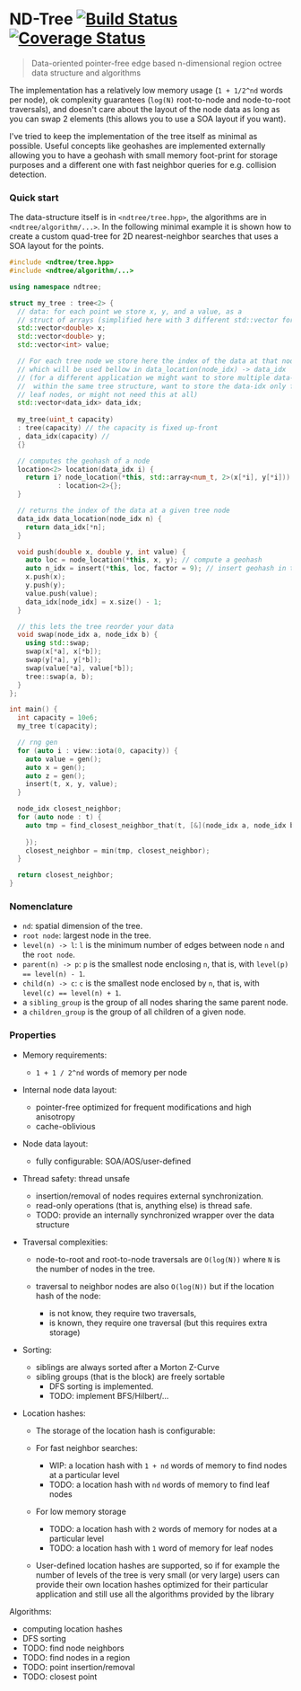 # ND-Tree <a href="https://travis-ci.org/gnzlbg/htree" target="_blank">![Build Status][badge.Travis]</a> <a href="https://coveralls.io/r/gnzlbg/htree" target="_blank">![Coverage Status][badge.Coveralls]</a>

> Data-oriented pointer-free edge based n-dimensional region octree data
> structure and algorithms

The implementation has a relatively low memory usage (`1 + 1/2^nd` words per
node), ok complexity guarantees (`log(N)` root-to-node and node-to-root
traversals), and doesn't care about the layout of the node data as long as you
can swap 2 elements (this allows you to use a SOA layout if you want).

I've tried to keep the implementation of the tree itself as minimal as possible.
Useful concepts like geohashes are implemented externally allowing you to have a
geohash with small memory foot-print for storage purposes and a different one
with fast neighbor queries for e.g. collision detection. 

### Quick start

The data-structure itself is in `<ndtree/tree.hpp>`, the algorithms are in
`<ndtree/algorithm/...>`. In the following minimal example it is shown how to
create a custom quad-tree for 2D nearest-neighbor searches that uses a SOA
layout for the points.

```c++
#include <ndtree/tree.hpp>
#include <ndtree/algorithm/...>

using namespace ndtree;

struct my_tree : tree<2> {
  // data: for each point we store x, y, and a value, as a
  // struct of arrays (simplified here with 3 different std::vector for exposition) 
  std::vector<double> x;
  std::vector<double> y;
  std::vector<int> value;

  // For each tree node we store here the index of the data at that node,
  // which will be used bellow in data_location(node_idx) -> data_idx
  // (for a different application we might want to store multiple data-sets
  //  within the same tree structure, want to store the data-idx only for
  // leaf nodes, or might not need this at all)
  std::vector<data_idx> data_idx;
  
  my_tree(uint_t capacity)
  : tree(capacity) // the capacity is fixed up-front
  , data_idx(capacity) // 
  {}

  // computes the geohash of a node
  location<2> location(data_idx i) {
    return i? node_location(*this, std::array<num_t, 2>(x[*i], y[*i]))
            : location<2>{};
  }

  // returns the index of the data at a given tree node
  data_idx data_location(node_idx n) {
    return data_idx[*n];
  }

  void push(double x, double y, int value) {
    auto loc = node_location(*this, x, y); // compute a geohash
    auto n_idx = insert(*this, loc, factor = 9); // insert geohash in the tree
    x.push(x);
    y.push(y);
    value.push(value);
    data_idx[node_idx] = x.size() - 1;
  }

  // this lets the tree reorder your data
  void swap(node_idx a, node_idx b) {
    using std::swap;
    swap(x[*a], x[*b]);
    swap(y[*a], y[*b]);
    swap(value[*a], value[*b]);
    tree::swap(a, b);
  }
};

int main() {
  int capacity = 10e6;
  my_tree t(capacity);

  // rng gen
  for (auto i : view::iota(0, capacity)) {
    auto value = gen();
    auto x = gen();
    auto z = gen();
    insert(t, x, y, value);
  }

  node_idx closest_neighbor;
  for (auto node : t) {
    auto tmp = find_closest_neighbor_that(t, [&](node_idx a, node_idx b) {
  
    });
    closest_neighbor = min(tmp, closest_neighbor);
  }

  return closest_neighbor;
}
```

### Nomenclature

- `nd`: spatial dimension of the tree.
- `root node`: largest node in the tree.
- `level(n) -> l`: `l` is the minimum number of edges between node `n` and the `root node`.
- `parent(n) -> p`: `p` is the smallest node enclosing `n`, that is, with `level(p) == level(n) - 1`.
- `child(n) -> c`: `c` is the smallest node enclosed by `n`, that is, with `level(c) == level(n) + 1`.
- a `sibling_group` is the group of all nodes sharing the same parent node.
- a `children_group` is the group of all children of a given node.

### Properties

- Memory requirements:

  - `1 + 1 / 2^nd` words of memory per node

- Internal node data layout:

  - pointer-free optimized for frequent modifications and high anisotropy
  - cache-oblivious

- Node data layout:

  - fully configurable: SOA/AOS/user-defined

- Thread safety: thread unsafe

  - insertion/removal of nodes requires external synchronization.
  - read-only operations (that is, anything else) is thread safe.
  - TODO: provide an internally synchronized wrapper over the data structure

- Traversal complexities:

  - node-to-root and root-to-node traversals are `O(log(N))` where `N` is the
    number of nodes in the tree.

  - traversal to neighbor nodes are also `O(log(N))` but if the location hash of
  the node:
    - is not know, they require two traversals,
    - is known, they require one traversal (but this requires extra storage)

- Sorting:

  - siblings are always sorted after a Morton Z-Curve
  - sibling groups (that is the block) are freely sortable
    - DFS sorting is implemented.
    - TODO: implement BFS/Hilbert/... 

- Location hashes:

  - The storage of the location hash is configurable:
  - For fast neighbor searches:
    - WIP: a location hash with `1 + nd` words of memory to find nodes at a particular level
    - TODO: a location hash with `nd` words of memory to find leaf nodes
  - For low memory storage
    - TODO: a location hash with `2` words of memory for nodes at a particular level
    - TODO: a location hash with `1` word of memory for leaf nodes

  - User-defined location hashes are supported, so if for example the number of
    levels of the tree is very small (or very large) users can provide their own
    location hashes optimized for their particular application and still use all
    the algorithms provided by the library

Algorithms:

  - computing location hashes
  - DFS sorting
  - TODO: find node neighbors
  - TODO: find nodes in a region
  - TODO: point insertion/removal
  - TODO: closest point



<!-- Links -->
[badge.Travis]: https://travis-ci.org/gnzlbg/ndtree.svg?branch=master
[badge.Coveralls]: https://coveralls.io/repos/gnzlbg/ndtree/badge.svg
